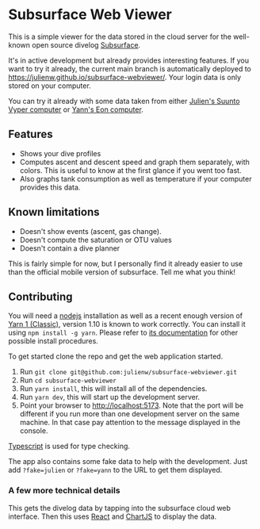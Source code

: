 # Subsurface Web Viewer

This is a simple viewer for the data stored in the cloud server for the
well-known open source divelog [Subsurface](https://subsurface-divelog.org/).

It's in active development but already provides interesting features. If you
want to try it already, the current main branch is automatically deployed to
https://julienw.github.io/subsurface-webviewer/. Your login data is only stored
on your computer.

You can try it already with some data taken from either [Julien's Suunto Vyper
computer](https://julienw.github.io/subsurface-webviewer/?fake=julien) or
[Yann's Eon computer](https://julienw.github.io/subsurface-webviewer/?fake=yann).

## Features

* Shows your dive profiles
* Computes ascent and descent speed and graph them separately, with colors. This is useful to know at
  the first glance if you went too fast.
* Also graphs tank consumption as well as temperature if your computer provides
  this data.

## Known limitations

* Doesn't show events (ascent, gas change).
* Doesn't compute the saturation or OTU values
* Doesn't contain a dive planner

This is fairly simple for now, but I personally find it already easier to use
than the official mobile version of subsurface. Tell me what you think!

## Contributing

You will need a [nodejs](https://nodejs.org/) installation as well as a recent enough version of [Yarn
1 (Classic)](https://classic.yarnpkg.com/), version 1.10 is known to work correctly.
You can install it using `npm install -g yarn`. Please refer to [its documentation](https://classic.yarnpkg.com/en/docs/install) for other possible install procedures.

To get started clone the repo and get the web application started.

1. Run `git clone git@github.com:julienw/subsurface-webviewer.git`
2. Run `cd subsurface-webviewer`
3. Run `yarn install`, this will install all of the dependencies.
4. Run `yarn dev`, this will start up the development server.
5. Point your browser to [http://localhost:5173](http://localhost:5173). Note
   that the port will be different if you run more than one development server
   on the same machine. In that case pay attention to the message displayed in
   the console.

[Typescript](https://www.typescriptlang.org/) is used for type checking.

The app also contains some fake data to help with the development. Just add
`?fake=julien` or `?fake=yann` to the URL to get them displayed.

### A few more technical details

This gets the divelog data by tapping into the subsurface cloud web interface.
Then this uses [React](https://react.dev/) and [ChartJS](http://chartjs.org/) to
display the data.


